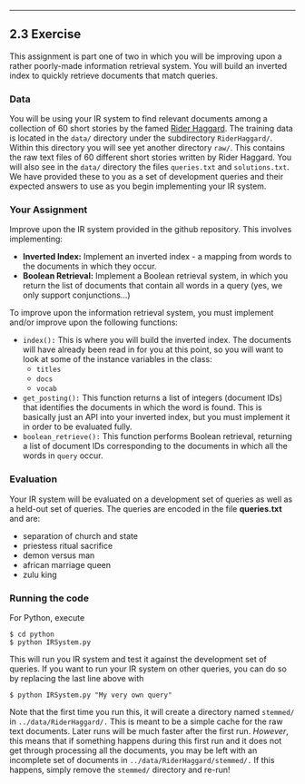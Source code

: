 ---------------------
2.3 Exercise
---------------------

This assignment is part one of two in which you will be improving upon a rather poorly-made information retrieval system. You will build an inverted index to quickly retrieve documents that match queries.

### Data 

You will be using your IR system to find relevant documents among a collection of 60 short stories by the famed [Rider Haggard](http://en.wikipedia.org/wiki/H._Rider_Haggard). The training data is located in the `data/` directory under the subdirectory `RiderHaggard/`. Within this directory you will see yet another directory `raw/`. This contains the raw text files of 60 different short stories written by Rider Haggard. You will also see in the `data/` directory the files `queries.txt` and `solutions.txt`. We have provided these to you as a set of development queries and their expected answers to use as you begin implementing your IR system.

### Your Assignment

Improve upon the IR system provided in the github repository. This involves implementing:

- **Inverted Index:** Implement an inverted index - a mapping from words to the documents in which they occur.
- **Boolean Retrieval:** Implement a Boolean retrieval system, in which you return the list of documents that contain all words in a query (yes, we only support conjunctions...)

To improve upon the information retrieval system, you must implement and/or improve upon the following functions:

- `index():` This is where you will build the inverted index. The documents will have already been read in for you at this point, so you will want to look at some of the instance variables in the class:
    - `titles`
    - `docs`
    - `vocab`
- `get_posting():` This function returns a list of integers (document IDs) that identifies the documents in which the word is found. This is basically just an API into your inverted index, but you must implement it in order to be evaluated fully.
- `boolean_retrieve():` This function performs Boolean retrieval, returning a list of document IDs corresponding to the documents in which all the words in `query` occur.

### Evaluation
Your IR system will be evaluated on a development set of queries as well as a held-out set of queries. The queries are encoded in the file **queries.txt** and are:
- separation of church and state
- priestess ritual sacrifice
- demon versus man
- african marriage queen
- zulu king

### Running the code
For Python, execute
```
$ cd python
$ python IRSystem.py
```
This will run you IR system and test it against the development set of queries. If you want to run your IR system on other queries, you can do so by replacing the last line above with
```
$ python IRSystem.py "My very own query"
```
Note that the first time you run this, it will create a directory named `stemmed/` in `../data/RiderHaggard/.` This is meant to be a simple cache for the raw text documents. Later runs will be much faster after the first run. *However*, this means that if something happens during this first run and it does not get through processing all the documents, you may be left with an incomplete set of documents in `../data/RiderHaggard/stemmed/.` If this happens, simply remove the `stemmed/` directory and re-run!
